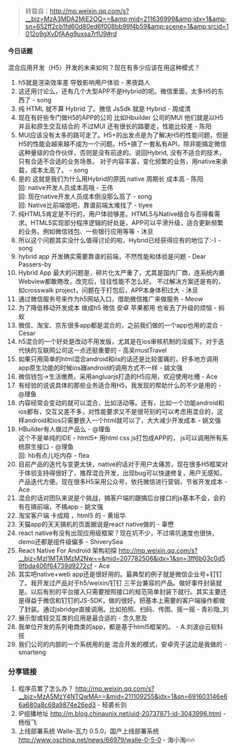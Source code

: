 > 转载自：<http://mp.weixin.qq.com/s?__biz=MzA3MDA2MjE2OQ==&amp;mid=211636999&amp;idx=1&amp;sn=652ff2cb1fd60d80ed6f008bb99f4b59&amp;scene=1&amp;srcid=1012o9gXvDfAAg9uxsa7rfU9#rd>

#### 今日话题

混合应用开发（H5）开发的未来如何？现在有多少应该在用这种模式？

1. h5就是渲染效率差 导致影响用户体验 - 黑夜路人
2. 这还用讨论么，还有几个大型APP不是Hybrid的呢。微信里面，太多H5的东西了 - song
3. 纯 HTML 就不算 Hybrid 了。微信 JsSdk 就是 Hybrid - 周成清
4. 现在有好些专门做H5的APP的公司  比如Hbuilder 公司的MUI  他们就是以H5并且和原生交互结合的   不过MUI 还有很长的路要走，性能比较差 - 陈阳
5. MUI应该没有太多的路可走了。H5+的出发点是为了解决H5的性能问题，但是H5的性能会越来越不成为一个问题。H5+搞了一套私有API，除非能搞定微信这种量级的合作伙伴，否则是没有前途的。说回Hybrid, 没有不适合的技术，只有合适不合适的业务场景。 对于内容丰富，变化频繁的业务，用native来承载，成本太高了。 - song
6. 是的  这就是我们为什么用Hybrid的原因  native 周期长 成本高 - 陈阳  
回: native开发人员成本高哦 - 王伟  
回: 现在native开发人员成本倒没那么高了 - song  
回: Native比前端低吧，靠谱前端太难找了 - tiyee
7. 纯HTML5肯定是不行的，用户体验够差。HTML5与Native结合与否得看需求。HTML5实现部分程序逻辑的好处是，APP可以平滑升级，适合更新频繁的业务。例如微信钱包、一些银行应用等等 - 沐旦
8. 所以这个问题其实没什么值得讨论的啦，Hybrid已经获得应有的地位了:-) - song
9. hybrid app 开发确实需要靠谱的前端，不然性能和体验是问题 - Dear Passers-by
10. Hybrid App 最大的问题是，碎片化太严重了，尤其是国内厂商，连系统内置Webview都敢瞎改，改完后，往往性能不怎么好。 不过解决方案还是有的，如crosswalk project，问题在于打包后，APP本身体积过大 - 沐旦
11. 通过微信服务号来作为h5网站入口，借助微信推广来做服务 - Meow
12. 为了降低移动开发成本 做成h5 微信 安卓 苹果都用 也省去了升级的烦恼 - 蚂蚁
13. 微信、淘宝、京东很多app都是混合的，之前我们做的一个app也用的混合 - Cesar
14. h5混合的一个好处是改动不用发版，尤其是在ios审核机制的淫威下。对于迭代快的互联网公司这一点还挺重要的 - 高吴mustTravel
15. 如果只用简单的html混合android和iis的话还是比较蛋痛的，好多地方调用app原生功能的时候ios跟android的调用方式不一样 - 姚文强
16. 微信钱包->生活缴费。采用angluarjs打造的H5应用，欢迎使用吐槽 - Ace
17. 有经验的说说具体的那些业务适合用H5，我发现的帮助什么的不少是用的 - @理鱼
18. 内容经常会变动的就可以混合，比如活动等。还有，比如一个功能android和ios都有，交互又差不多，对性能要求又不是很苛刻的可以考虑用混合的，这样android和ios只需要嵌入一个html就可以了，大大减少开发成本 - 姚文强
19. HBuilder有人做过产品么 - @理鱼  
这个不是单纯的IDE - html5+ 用html css js打包成APP的， js可以调用所有系统原生接口 - @理鱼  
回: hb有点儿吃内存 - flea
20. 目前产品的迭代与变更太快，native的话对于用户太痛苦，现在很多H5框架对于体验支持得很好了，推荐混合开发，出现bug可以快速修复，用户无感知，产品迭代方便。现在很多H5采用公众号，依托微信进行营销，节省开发成本 - Ace
21. 混合的话对团队来说是个挑战，搞客户端的跟搞后台接口的js基本不会，会的有在搞前端，不搞app - 姚文强
22. 淘宝客户端 卡成翔 ，html5 的 - 黄垣华
23. 天猫app的天天搞机的页面据说是react native做的 - 辜懋
24. react native有没有出现应用级框架？现在坑不少，不过填坑速度也很快，demo还都是组件级偏多 - ShiverySea
25. React Native For Android 架构初探 http://mp.weixin.qq.com/s?__biz=MzI1MTA1MzM2Nw==&mid=207782506&idx=1&sn=3ff6b03c0d59fbda406f64739d9272cf - Ace
26. 其实吧native+web app还是很好用的。最典型的例子就是微信企业号+钉钉了。我开发过产品对于h5/weixin/钉钉 三平台兼容的产品。做好事件封装就是。以后有别的平台接入只需要按照接口的规范简单封装下就行。其实主要还是得益于微信和钉钉的JS-SDK，做的很好。把基本上需要的客户端操作都做了封装。通过jsbridge直接调用。比如拍照、扫码、传图、摇一摇 - 青衫隐_刘
27. 展示型或轻交互类的应用是最合适的 - 念久思及
28. 我单位开发的系列电商类的app，都是基于html5框架的。 - A.刘波@云软科技
29. 我们公司的内部的一个系统用的是 混合开发的模式，安卓壳子这边是我做的 - smarteng

### 分享链接

1. 程序员累了怎么办？ http://mp.weixin.qq.com/s?__biz=MzA5MzY4NTQwMA==&mid=211109255&idx=1&sn=691603146e66a680a8c68a9874e26ed3 - 轻裘长剑
2. IP组播地址  http://m.blog.chinaunix.net/uid-20737871-id-3043996.html - 杨恒飞
3. 上线部署系统 Walle-瓦力 0.5.0，国产上线部署系统 http://www.oschina.net/news/66979/walle-0-5-0 - 淘小淘🔥🔥